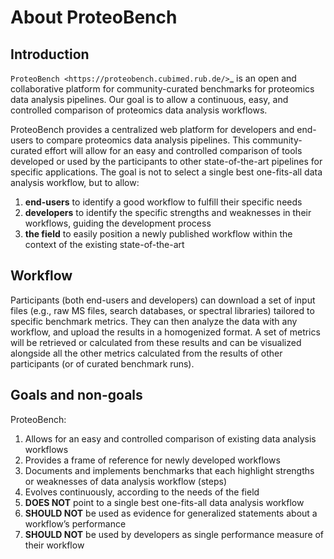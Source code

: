 # About ProteoBench

## Introduction

`ProteoBench <https://proteobench.cubimed.rub.de/>`\_ is an open and collaborative platform for community-curated benchmarks for proteomics
data analysis pipelines. Our goal is to allow a continuous, easy, and controlled comparison of
proteomics data analysis workflows.

ProteoBench provides a centralized web platform for developers and end-users to compare proteomics
data analysis pipelines. This community-curated effort will allow for an easy and controlled comparison
of tools developed or used by the participants to other state-of-the-art pipelines for specific
applications. The goal is not to select a single best one-fits-all data analysis workflow, but to allow:

1. **end-users** to identify a good workflow to fulfill their specific needs
2. **developers** to identify the specific strengths and weaknesses in their workflows, guiding the development process
3. **the field** to easily position a newly published workflow within the context of the existing state-of-the-art

## Workflow

Participants (both end-users and developers) can download a set of input files (e.g., raw MS files,
search databases, or spectral libraries) tailored to specific benchmark metrics. They can then analyze
the data with any workflow, and upload the results in a homogenized format. A set of metrics will be
retrieved or calculated from these results and can be visualized alongside all the other metrics
calculated from the results of other participants (or of curated benchmark runs).

## Goals and non-goals

ProteoBench:

1. Allows for an easy and controlled comparison of existing data analysis workflows
2. Provides a frame of reference for newly developed workflows
3. Documents and implements benchmarks that each highlight strengths or weaknesses of data analysis workflow (steps)
4. Evolves continuously, according to the needs of the field
5. **DOES NOT** point to a single best one-fits-all data analysis workflow
6. **SHOULD NOT** be used as evidence for generalized statements about a workflow’s performance
7. **SHOULD NOT** be used by developers as single performance measure of their workflow
